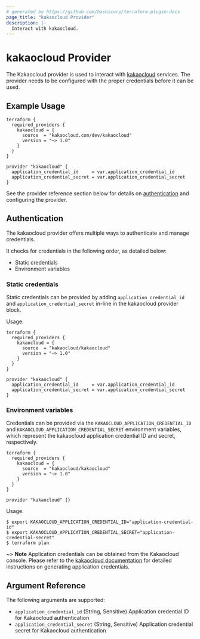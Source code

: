 ```yaml
---
# generated by https://github.com/hashicorp/terraform-plugin-docs
page_title: "kakaocloud Provider"
description: |-
  Interact with kakaocloud.
---
```


# kakaocloud Provider

The Kakaocloud provider is used to interact with [kakaocloud](https://www.kakaocloud.com/) services.
The provider needs to be configured with the proper credentials before it can be used.

## Example Usage

```hcl
terraform {
  required_providers {
    kakaocloud = {
      source  = "kakaocloud.com/dev/kakaocloud"
      version = "~> 1.0"
    }
  }
}

provider "kakaocloud" {
  application_credential_id     = var.application_credential_id
  application_credential_secret = var.application_credential_secret
}
```
See the provider reference section below for details on [authentication](##Authentication) and configuring the provider.

## Authentication

The kakaocloud provider offers multiple ways to authenticate and manage credentials.

It checks for credentials in the following order, as detailed below:

- Static credentials
- Environment variables

### Static credentials

Static credentials can be provided by adding `application_credential_id` and `application_credential_secret` in-line in the kakaocloud provider block.

Usage:

```hcl
terraform {
  required_providers {
    kakaocloud = {
      source  = "kakaocloud/kakaocloud"
      version = "~> 1.0"
    }
  }
}

provider "kakaocloud" {
  application_credential_id     = var.application_credential_id
  application_credential_secret = var.application_credential_secret
}
```

### Environment variables

Credentials can be provided via the `KAKAOCLOUD_APPLICATION_CREDENTIAL_ID` and `KAKAOCLOUD_APPLICATION_CREDENTIAL_SECRET` environment variables,
which represent the kakaocloud application credential ID and secret, respectively.

```hcl
terraform {
  required_providers {
    kakaocloud = {
      source  = "kakaocloud/kakaocloud"
      version = "~> 1.0"
    }
  }
}

provider "kakaocloud" {}
```

Usage:

```shell
$ export KAKAOCLOUD_APPLICATION_CREDENTIAL_ID="application-credential-id"
$ export KAKAOCLOUD_APPLICATION_CREDENTIAL_SECRET="application-credential-secret"
$ terraform plan
```

~> **Note** Application credentials can be obtained from the Kakaocloud console.
Please refer to the [kakaocloud documentation](https://docs.kakaocloud.com/start/console-guide/credentials) for detailed instructions on generating application credentials.

## Argument Reference

The following arguments are supported:

- `application_credential_id` (String, Sensitive) Application credential ID for Kakaocloud authentication
- `application_credential_secret` (String, Sensitive) Application credential secret for Kakaocloud authentication
